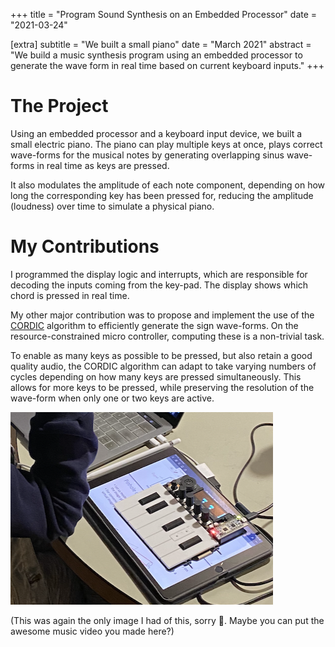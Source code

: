 +++
title = "Program Sound Synthesis on an Embedded Processor"
date = "2021-03-24"

[extra]
subtitle = "We built a small piano"
date = "March 2021"
abstract = "We build a music synthesis program using an embedded processor to generate the wave form in real time based on current keyboard inputs."
+++

# The Project
Using an embedded processor and a keyboard input device, we built a small electric piano. The piano can play multiple keys at once, plays correct wave-forms for the musical notes by generating overlapping sinus wave-forms in real time as keys are pressed.

It also modulates the amplitude of each note component, depending on how long the corresponding key has been pressed for, reducing the amplitude (loudness) over time to simulate a physical piano.

# My Contributions

I programmed the display logic and interrupts, which are responsible for decoding the inputs coming from the key-pad. The display shows which chord is pressed in real time.

My other major contribution was to propose and implement the use of the [CORDIC](https://en.wikipedia.org/wiki/CORDIC) algorithm to efficiently generate the sign wave-forms. On the resource-constrained micro controller, computing these is a non-trivial task.

To enable as many keys as possible to be pressed, but also retain a good quality audio, the CORDIC algorithm can adapt to take varying numbers of cycles depending on how many keys are pressed simultaneously. This allows for more keys to be pressed, while preserving the resolution of the wave-form when only one or two keys are active.

![](/image/portfolio/piano.png)

(This was again the only image I had of this, sorry 🥺. Maybe you can put the awesome music video you made here?)

